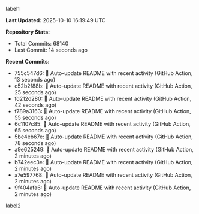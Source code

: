 
label1 
<!-- ACTIVITY_START -->
**Last Updated:** 2025-10-10 16:19:49 UTC

**Repository Stats:**
- Total Commits: 68140
- Last Commit: 14 seconds ago

**Recent Commits:**
- 755c547d6: 🤖 Auto-update README with recent activity (GitHub Action, 13 seconds ago)
- c52b2f88b: 🤖 Auto-update README with recent activity (GitHub Action, 25 seconds ago)
- fd212d280: 🤖 Auto-update README with recent activity (GitHub Action, 42 seconds ago)
- f789a3163: 🤖 Auto-update README with recent activity (GitHub Action, 55 seconds ago)
- 6c1107c85: 🤖 Auto-update README with recent activity (GitHub Action, 65 seconds ago)
- 5be4eb67e: 🤖 Auto-update README with recent activity (GitHub Action, 78 seconds ago)
- a9e625249: 🤖 Auto-update README with recent activity (GitHub Action, 2 minutes ago)
- b742eec3e: 🤖 Auto-update README with recent activity (GitHub Action, 2 minutes ago)
- a7e597768: 🤖 Auto-update README with recent activity (GitHub Action, 2 minutes ago)
- 9f404afa6: 🤖 Auto-update README with recent activity (GitHub Action, 2 minutes ago)
<!-- ACTIVITY_END -->

label2
